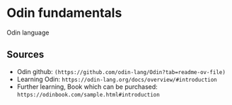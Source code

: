 # Odin fundamentals
 Odin language

## Sources
- Odin github: `(https://github.com/odin-lang/Odin?tab=readme-ov-file)`
- Learning Odin: `https://odin-lang.org/docs/overview/#introduction`
- Further learning, Book which can be purchased: `https://odinbook.com/sample.html#introduction`
